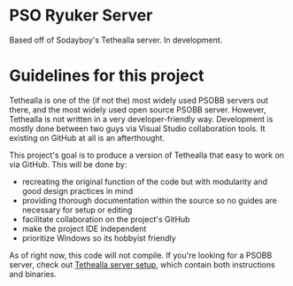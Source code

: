 PSO Ryuker Server
=================

Based off of Sodayboy's Tethealla server.  In development.

# Guidelines for this project

Tethealla is one of the (if not the) most widely used PSOBB servers out there, and the most widely
used open source PSOBB server.  However, Tethealla is not written in a very developer-friendly way.
Development is mostly done between two guys via Visual Studio collaboration tools.  It existing on GitHub
at all is an afterthought.

This project's goal is to produce a version of Tethealla that easy to work on via GitHub.  This will be done by:
* recreating the original function of the code but with modularity and good design practices in mind
* providing thorough documentation within the source so no guides are necessary for setup or editing
* facilitate collaboration on the project's GitHub
* make the project IDE independent
* prioritize Windows so its hobbyist friendly

As of right now, this code will not compile.  If you're looking for a PSOBB server,
check out [Tethealla server setup](https://www.pioneer2.net/community/threads/tethealla-server-setup-instructions.1/),
which contain both instructions and binaries.
